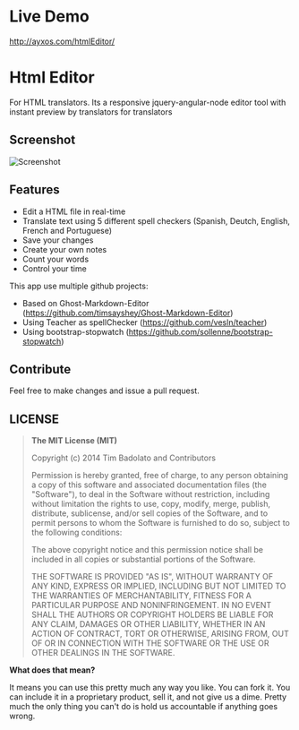 # Live Demo
http://ayxos.com/htmlEditor/

# Html Editor
For HTML translators. Its a responsive jquery-angular-node editor tool with instant preview by translators for translators

## Screenshot

![Screenshot](http://i61.tinypic.com/2z6e8v6.png)

## Features
- Edit a HTML file in real-time
- Translate text using 5 different spell checkers (Spanish, Deutch, English, French and Portuguese)
- Save your changes
- Create your own notes
- Count your words
- Control your time

This app use multiple github projects:
- Based on Ghost-Markdown-Editor (https://github.com/timsayshey/Ghost-Markdown-Editor)
- Using Teacher as spellChecker (https://github.com/vesln/teacher)
- Using bootstrap-stopwatch (https://github.com/sollenne/bootstrap-stopwatch)

## Contribute

Feel free to make changes and issue a pull request.

## LICENSE

>**The MIT License (MIT)**
>
>Copyright (c) 2014 Tim Badolato and Contributors
>
>Permission is hereby granted, free of charge, to any person obtaining a copy of this software and associated documentation files (the "Software"), to deal in the Software without restriction, including without limitation the rights to use, copy, modify, merge, publish, distribute, sublicense, and/or sell copies of the Software, and to permit persons to whom the Software is furnished to do so, subject to the following conditions:
>
>The above copyright notice and this permission notice shall be included in all copies or substantial portions of the Software.
>
>THE SOFTWARE IS PROVIDED "AS IS", WITHOUT WARRANTY OF ANY KIND, EXPRESS OR IMPLIED, INCLUDING BUT NOT LIMITED TO THE WARRANTIES OF MERCHANTABILITY, FITNESS FOR A PARTICULAR PURPOSE AND NONINFRINGEMENT. IN NO EVENT SHALL THE AUTHORS OR COPYRIGHT HOLDERS BE LIABLE FOR ANY CLAIM, DAMAGES OR OTHER LIABILITY, WHETHER IN AN ACTION OF CONTRACT, TORT OR OTHERWISE, ARISING FROM, OUT OF OR IN CONNECTION WITH THE SOFTWARE OR THE USE OR OTHER DEALINGS IN THE SOFTWARE.

**What does that mean?**

It means you can use this pretty much any way you like. You can fork it. You can include it in a proprietary product, sell it, and not give us a dime. Pretty much the only thing you can't do is hold us accountable if anything goes wrong.
